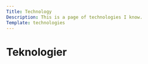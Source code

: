 ```yaml
---
Title: Technology
Description: This is a page of technologies I know.
Template: technologies
---
```


# Teknologier
